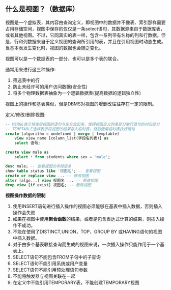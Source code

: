 ## 什么是视图？（数据库）

视图是一个虚拟表，其内容由查询定义，即视图中的数据并不像表、索引那样需要占用存储空间，视图中保存的仅仅是一条select语句，其数据源来自于数据库表，或者其他视图。不过，它同真实的表一样，包含一系列带有名称的列和行数据。但是，行和列数据来自于定义视图的查询所引用的表，并且在引用视图时动态生成。当基本表发生变化时，视图的数据也会随之变化。

视图可以是一个数据表的一部分，也可以是多个表的联合。

通常用来进行这三种操作:
1. 筛选表中的行
2. 防止未经许可的用户访问数据(安全性)
3. 将多个物理数据表抽象为一个逻辑数据表(提高数据的逻辑独立性)

视图上的操作和基表类似，但是DBMS对视图的增删改往往存在一定的限制。

定义/修改/删除视图:
```sql
-- MERGE表示将使用视图的语句与定义合起来，使得视图定义的某部分取代语句的对应部分
-- TEMPTABLE选择表示将视图的结果存入临时表，然后使用临时表执行语句
create [algorithm = undefined | merge | temptable]
    view view_name [column_list(字段名列表)] as
    select 语句;

create view male as
    select * from students where sex = 'male';

desc male; -- 查看视图的字段信息
show table status like '视图名'; -- 查看视图
create or replace view ... -- 修改视图
alter [algo...] view 视图名 ... -- 修改视图
drop view [if exist] 视图名; -- 删除视图
```

**视图操作数据的限制**
1. 使用INSERT语句进行插入操作的视图必须能够在基表中插入数据，否则插入操作会失败
2. 如果在视图中使用**聚合函数**的结果，或者是包含表达式计算的结果，则插入操作不成功。
3. 不能在使用了DISTINCT,UNION，TOP，GROUP BY 或HAVING语句的视图中插入数据。
4. 对于由多个基表联接查询而生成的视图来说，一次插入操作只能作用于一个基表上。
5. SELECT语句不能包含FROM子句中的子查询
6. SELECT语句不能引用系统或用户变量
7. SELECT语句不能引用预处理语句参数
8. 不能将触发器与视图关联在一起
9. 在定义中不能引用TEMPORARY表，不能创建TEMPORARY视图